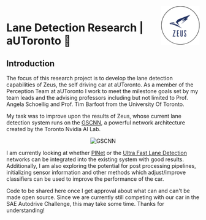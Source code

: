<a href="https://github.com/MustafaKhan670093/Lane-And-Road-Detection-Research#lane-detection-research--autoronto-">
    <img src="Images/logo.png" alt="aUToronto" title="aUToronto" align="right" height="100" />
</a>

# Lane Detection Research | aUToronto 🚙  

## Introduction

The focus of this research project is to develop the lane detection capabilities of Zeus, the self driving car at aUToronto. As a member of the Perception Team at aUToronto I work to meet the milestone goals set by my team leads and the advising professors including but not limited to Prof. Angela Schoellig and Prof. Tim Barfoot from the University Of Toronto.

My task was to improve upon the results of Zeus, whose current lane detection system runs on the [GSCNN](https://github.com/nv-tlabs/GSCNN), a powerful network architecture created by the Toronto Nvidia AI Lab. 

<p align="center">
  <img src="Images/gscnn-demo.gif" alt="GSCNN" title="GSCNN" height="300" />
</p>

I am currently looking at whether [PINet](https://github.com/koyeongmin/PINet) or the [Ultra Fast Lane Detection](https://github.com/cfzd/Ultra-Fast-Lane-Detection) networks can be integrated into the existing system with good results. Additionally, I am also exploring the potential for post processing pipelines, initializing sensor information and other methods which adjust/improve classifiers can be used to improve the performance of the car.

Code to be shared here once I get approval about what can and can't be made open source. Since we are currently still competing with our car in the SAE Autodrive Challenge, this may take some time. Thanks for understanding!
